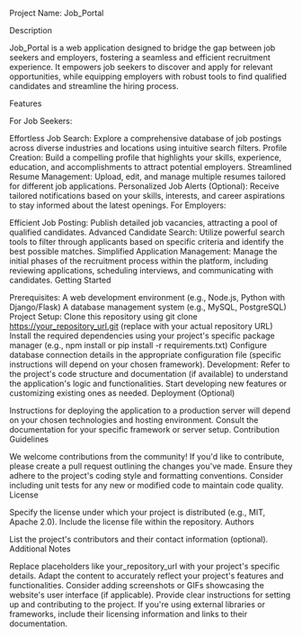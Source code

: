Project Name: Job_Portal

Description

Job_Portal is a web application designed to bridge the gap between job seekers and employers, fostering a seamless and efficient recruitment experience. It empowers job seekers to discover and apply for relevant opportunities, while equipping employers with robust tools to find qualified candidates and streamline the hiring process.

Features

For Job Seekers:

Effortless Job Search: Explore a comprehensive database of job postings across diverse industries and locations using intuitive search filters.
Profile Creation: Build a compelling profile that highlights your skills, experience, education, and accomplishments to attract potential employers.
Streamlined Resume Management: Upload, edit, and manage multiple resumes tailored for different job applications.
Personalized Job Alerts (Optional): Receive tailored notifications based on your skills, interests, and career aspirations to stay informed about the latest openings.
For Employers:

Efficient Job Posting: Publish detailed job vacancies, attracting a pool of qualified candidates.
Advanced Candidate Search: Utilize powerful search tools to filter through applicants based on specific criteria and identify the best possible matches.
Simplified Application Management: Manage the initial phases of the recruitment process within the platform, including reviewing applications, scheduling interviews, and communicating with candidates.
Getting Started

Prerequisites:
A web development environment (e.g., Node.js, Python with Django/Flask)
A database management system (e.g., MySQL, PostgreSQL)
Project Setup:
Clone this repository using git clone https://your_repository_url.git (replace with your actual repository URL)
Install the required dependencies using your project's specific package manager (e.g., npm install or pip install -r requirements.txt)
Configure database connection details in the appropriate configuration file (specific instructions will depend on your chosen framework).
Development:
Refer to the project's code structure and documentation (if available) to understand the application's logic and functionalities.
Start developing new features or customizing existing ones as needed.
Deployment (Optional)

Instructions for deploying the application to a production server will depend on your chosen technologies and hosting environment. Consult the documentation for your specific framework or server setup.
Contribution Guidelines

We welcome contributions from the community! If you'd like to contribute, please create a pull request outlining the changes you've made. Ensure they adhere to the project's coding style and formatting conventions.
Consider including unit tests for any new or modified code to maintain code quality.
License

Specify the license under which your project is distributed (e.g., MIT, Apache 2.0). Include the license file within the repository.
Authors

List the project's contributors and their contact information (optional).
Additional Notes

Replace placeholders like your_repository_url with your project's specific details.
Adapt the content to accurately reflect your project's features and functionalities.
Consider adding screenshots or GIFs showcasing the website's user interface (if applicable).
Provide clear instructions for setting up and contributing to the project.
If you're using external libraries or frameworks, include their licensing information and links to their documentation.